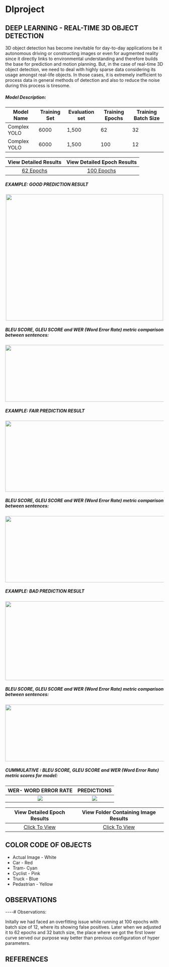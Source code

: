 # Dlproject


## DEEP LEARNING - REAL-TIME 3D OBJECT DETECTION
3D object detection has become inevitable for day-to-day applications be it autonomous driving or constructing images or even for augmented reality since it directly links to environmental understanding and therefore builds the base for prediction and motion planning. But, in the case of real-time 3D object detection, we need to deal with highly sparse data considering its usage amongst real-life objects. In those cases, it is extremely inefficient to process data in general methods of detection and also to reduce the noise during this process is tiresome.

##### Model Description:

| Model Name          | Training Set             | Evaluation set |Training Epochs|Training Batch Size|
|-------------------- | -------------------------|----------------|---------------|-------------------|        
| Complex YOLO        |      6000                | 1,500          | 62            | 32                |
| Complex YOLO        |      6000                | 1,500          | 100           | 12                |

View Detailed Results     |  View Detailed Epoch Results
:-------------------------:|:-------------------------:
[62 Epochs](https://github.com/Dhuldhoyavarun/Dlproject/blob/main/results/loss_vs_epoch.png)  |  [100 Epochs](https://github.com/Dhuldhoyavarun/Dlproject/blob/main/results/loss%20vs%20epoch%202.png)


##### EXAMPLE: GOOD PREDICTION RESULT
 <p align="center">
  <img height="400" width="500" src="https://github.com/HemanthTejaY/Image-Captioning-A-Comparative-Study/blob/main/Attention%2BResNet%20Results/good/good2.png">
</p>

##### BLEU SCORE, GLEU SCORE and WER (Word Error Rate) metric comparison between sentences:
 <p align="center">
  <img width="1040" height="180" src="https://github.com/HemanthTejaY/Image-Captioning-A-Comparative-Study/blob/main/Attention%2BResNet%20Results/good/print-goodres.png">
</p>

##### EXAMPLE: FAIR PREDICTION RESULT
 <p align="center">
  <img height="225" width="630" src="https://github.com/HemanthTejaY/Image-Captioning-A-Comparative-Study/blob/main/Attention%2BResNet%20Results/fair/fair2.png">
</p>

##### BLEU SCORE, GLEU SCORE and WER (Word Error Rate) metric comparison between sentences:
 <p align="center">
  <img width="950" height="210" src="https://github.com/HemanthTejaY/Image-Captioning-A-Comparative-Study/blob/main/Attention%2BResNet%20Results/fair/fair3-final.png">
</p>

##### EXAMPLE: BAD PREDICTION RESULT
 <p align="center">
  <img height="250" width="700" src="https://github.com/HemanthTejaY/Image-Captioning-A-Comparative-Study/blob/main/Attention%2BResNet%20Results/bad/bad1.png">
</p>

##### BLEU SCORE, GLEU SCORE and WER (Word Error Rate) metric comparison between sentences:
 <p align="center">
  <img width="900" height="180" src="https://github.com/HemanthTejaY/Image-Captioning-A-Comparative-Study/blob/main/Attention%2BResNet%20Results/bad/badRes-final.png">
</p>

##### CUMMULATIVE : BLEU SCORE, GLEU SCORE and WER (Word Error Rate) metric scores for model:

WER- WORD ERROR RATE       |  PREDICTIONS
:-------------------------:|:-------------------------:
![](https://github.com/HemanthTejaY/Image-Captioning-A-Comparative-Study/blob/main/Images/final2.png)  |  ![](https://github.com/HemanthTejaY/Image-Captioning-A-Comparative-Study/blob/main/Images/predictions2.png)

View Detailed Epoch Results     |  View Folder Containing Image Results
:-------------------------:|:-------------------------:
[Click To View](https://github.com/HemanthTejaY/Image-Captioning-A-Comparative-Study/blob/main/Attention%20Results/attention-model2/epochs/attention-model-3.pdf)  |  [Click To View](https://github.com/HemanthTejaY/Image-Captioning-A-Comparative-Study/tree/main/Attention%20Results/attention-model2)


## COLOR CODE OF OBJECTS

* Actual Image - White
* Car - Red
* Tram- Cyan
* Cyclist - Pink
* Truck - Blue
* Pedastrian - Yellow

## OBSERVATIONS
----# Observations:

Initally we had faced an overfitting issue while running at 100 epochs with batch size of 12, where its showing false positives. Later when we adjusted it to 62 epochs and 32 batch size, the place where we got the first lower curve served our purpose way better than previous configuration of hyper parameters. 




## REFERENCES


